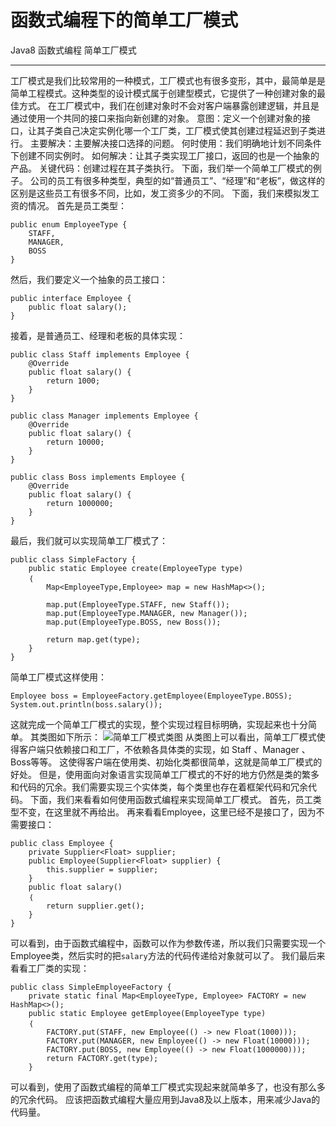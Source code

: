 # 函数式编程下的简单工厂模式

Java8 函数式编程 简单工厂模式

---

工厂模式是我们比较常用的一种模式，工厂模式也有很多变形，其中，最简单是是简单工程模式。这种类型的设计模式属于创建型模式，它提供了一种创建对象的最佳方式。
在工厂模式中，我们在创建对象时不会对客户端暴露创建逻辑，并且是通过使用一个共同的接口来指向新创建的对象。
意图：定义一个创建对象的接口，让其子类自己决定实例化哪一个工厂类，工厂模式使其创建过程延迟到子类进行。
主要解决：主要解决接口选择的问题。
何时使用：我们明确地计划不同条件下创建不同实例时。
如何解决：让其子类实现工厂接口，返回的也是一个抽象的产品。
关键代码：创建过程在其子类执行。
下面，我们举一个简单工厂模式的例子。
公司的员工有很多种类型，典型的如“普通员工”、“经理”和“老板”，做这样的区别是这些员工有很多不同，比如，发工资多少的不同。
下面，我们来模拟发工资的情况。
首先是员工类型：

    public enum EmployeeType {
        STAFF,
        MANAGER,
        BOSS
    }
然后，我们要定义一个抽象的员工接口：

    public interface Employee {
        public float salary();
    }
接着，是普通员工、经理和老板的具体实现：

    public class Staff implements Employee {
        @Override
	    public float salary() {
		    return 1000;
	    }
	}
	
	public class Manager implements Employee {
	    @Override
	    public float salary() {
		    return 10000;
	    }
    }
    
    public class Boss implements Employee {
        @Override
        public float salary() {
		    return 1000000;
	    }
	}
	

最后，我们就可以实现简单工厂模式了：

    public class SimpleFactory {
        public static Employee create(EmployeeType type)
        ｛
            Map<EmployeeType,Employee> map = new HashMap<>();
		
		    map.put(EmployeeType.STAFF, new Staff());
		    map.put(EmployeeType.MANAGER, new Manager());
		    map.put(EmployeeType.BOSS, new Boss());
		
		    return map.get(type);
        }
    }
简单工厂模式这样使用：

    Employee boss = EmployeeFactory.getEmployee(EmployeeType.BOSS);
    System.out.println(boss.salary());

这就完成一个简单工厂模式的实现，整个实现过程目标明确，实现起来也十分简单。
其类图如下所示：
![简单工厂模式类图][1]
从类图上可以看出，简单工厂模式使得客户端只依赖接口和工厂，不依赖各具体类的实现，如 Staff 、Manager 、 Boss等等。
这使得客户端在使用类、初始化类都很简单，这就是简单工厂模式的好处。
但是，使用面向对象语言实现简单工厂模式的不好的地方仍然是类的繁多和代码的冗余。我们需要实现三个实体类，每个类里也存在着框架代码和冗余代码。
下面，我们来看看如何使用函数式编程来实现简单工厂模式。
首先，员工类型不变，在这里就不再给出。
再来看看Employee，这里已经不是接口了，因为不需要接口：

    public class Employee {
        private Supplier<Float> supplier;
        public Employee(Supplier<Float> supplier) {
            this.supplier = supplier;
        }
        public float salary()
        ｛
            return supplier.get();
        }
    }
可以看到，由于函数式编程中，函数可以作为参数传递，所以我们只需要实现一个Employee类，然后实时的把`salary`方法的代码传递给对象就可以了。
我们最后来看看工厂类的实现：

    public class SimpleEmployeeFactory {
        private static final Map<EmployeeType, Employee> FACTORY = new HashMap<>();
        public static Employee getEmployee(EmployeeType type)
        ｛
            FACTORY.put(STAFF, new Employee(() -> new Float(1000)));
            FACTORY.put(MANAGER, new Employee(() -> new Float(10000)));
            FACTORY.put(BOSS, new Employee(() -> new Float(1000000)));
            return FACTORY.get(type);
        }
可以看到，使用了函数式编程的简单工厂模式实现起来就简单多了，也没有那么多的冗余代码。
应该把函数式编程大量应用到Java8及以上版本，用来减少Java的代码量。



  [1]: https://thumbnail0.baidupcs.com/thumbnail/87606d2347de99df6e5b7681c9cf07ca?fid=2048635255-250528-279357426542006&time=1521511200&rt=sh&sign=FDTAER-DCb740ccc5511e5e8fedcff06b081203-b8ttnQQ%2bG7P9oPFdt3K4bbZuxXE=&expires=8h&chkv=0&chkbd=0&chkpc=&dp-logid=1818792931620203618&dp-callid=0&size=c710_u400&quality=100&vuk=-&ft=video
